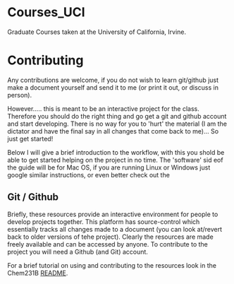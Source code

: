 # Courses_UCI
Graduate Courses taken at the University of California, Irvine. 

# Contributing
Any contributions are welcome, if you do not wish to learn git/github just make a document yourself and send it to me (or print it out, or discuss in person).

However..... this is meant to be an interactive project for the class.
Therefore you should do the right thing and go get a git and github account and start developing. 
There is no way for you to 'hurt' the material (I am the dictator and have the final say in all changes that come back to me)... So just get started!

Below I will give a brief introduction to the workflow, with this you shold be able to get started helping on the project in no time. 
The 'software' sid eof the guide will be for Mac OS, if you are running Linux or Windows just google similar instructions, or even better check out the 

## Git / Github
Briefly, these resources provide an interactive environment for people to develop projects together.
This platform has source-control which essentially tracks all changes made to a document (you can look at/revert back to older versions of tehe project).
Clearly the resources are made freely available and can be accessed by anyone.
To contribute to the project you will need a Github (and Git) account.

For a brief tutorial on using and contributing to the resources look in the Chem231B [README](https://github.com/swflynn/Courses_UCI/tree/master/Chem231B_QM).
